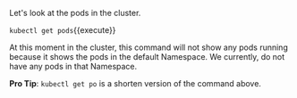 Let's look at the pods in the cluster.

`kubectl get pods`{{execute}}

At this moment in the cluster, this command will not show any pods running because it shows the pods in the default Namespace. We currently, do not have any pods in that Namespace.

**Pro Tip**: 
`kubectl get po` is a shorten version of the command above.